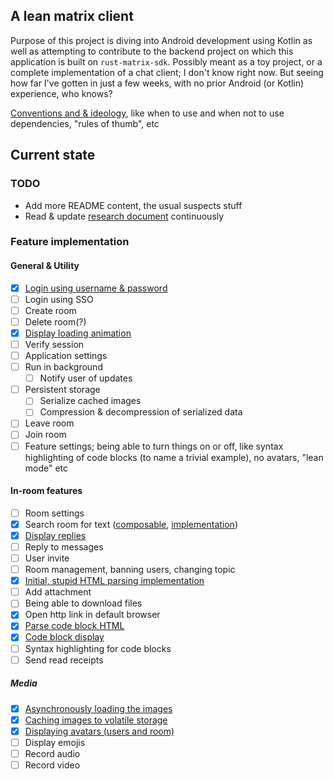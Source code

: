 ## A lean matrix client 

Purpose of this project is diving into Android development using Kotlin as well
as attempting to contribute to the backend project on which this application is built on `rust-matrix-sdk`.
Possibly meant as a toy project, or a complete implementation of a chat client; I don't know right now.
But seeing how far I've gotten in just a few weeks, with no prior Android (or Kotlin) experience, who knows?

[Conventions and & ideology](Conventions&Ideology.md), like when to use and when not to use dependencies, "rules of thumb", etc 

## Current state

### TODO
 - Add more README content, the usual suspects stuff
 - Read & update [research document](RESEARCH.md) continuously

### Feature implementation

#### General & Utility
- [x] [Login using username & password](app/src/main/java/com/app/radiator/ui/routes/Login.kt)
- [ ] Login using SSO
- [ ] Create room
- [ ] Delete room(?)
- [x] [Display loading animation](app/src/main/java/com/app/radiator/ui/components/LoadingAnimation.kt)
- [ ] Verify session
- [ ] Application settings
- [ ] Run in background
  - [ ] Notify user of updates
- [ ] Persistent storage 
  - [ ] Serialize cached images
  - [ ] Compression & decompression of serialized data
- [ ] Leave room
- [ ] Join room
- [ ] Feature settings; being able to turn things on or off, like syntax highlighting of code blocks (to name a trivial example), no avatars, "lean mode" etc

#### In-room features
- [ ] Room settings
- [x] Search room for text ([composable](app/src/main/java/com/app/radiator/ui/routes/Room.kt#L128-169), [implementation](app/src/main/java/com/app/radiator/ui/routes/Room.kt#L370-394))
- [x] [Display replies](app/src/main/java/com/app/radiator/ui/components/ReplyItem.kt#L94)
- [ ] Reply to messages
- [ ] User invite
- [ ] Room management, banning users, changing topic
- [x] [Initial, stupid HTML parsing implementation](app/src/main/java/com/app/radiator/matrix/htmlparse/Parser.kt)
- [ ] Add attachment
- [ ] Being able to download files 
- [x] Open http link in default browser
- [x] [Parse code block HTML](app/src/main/java/com/app/radiator/matrix/htmlparse/Parser.kt#L400-513)
- [x] [Code block display](app/src/main/java/com/app/radiator/ui/components/ParsedMessageNode.kt#L198-221)
- [ ] Syntax highlighting for code blocks
- [ ] Send read receipts

##### Media
- [x] [Asynchronously loading the images](app/src/main/java/com/app/radiator/matrix/store/AsyncImage.kt) 
- [x] [Caching images to volatile storage](app/src/main/java/com/app/radiator/matrix/store/AsyncImage.kt)
- [x] [Displaying avatars (users and room)](app/src/main/java/com/app/radiator/ui/components/RowItem.kt#L22-38)
- [ ] Display emojis
- [ ] Record audio
- [ ] Record video
